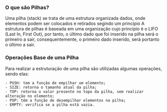 ### O que são Pilhas?
Uma pilha (stack) se trata de uma estrutura organizada dados, onde elementos podem ser colocados e retirados segindo um princípio
A estrutura de pilhas é baseada em uma organização cujo princípio é o LIFO (Last In, First Out), por tanto, o último dado que foi inserido na pilha será o primeiro a sair, consequentemente, o primeiro dado inserido, será portanto o último a sair.

### Operações Base de uma Pilha 
Para realizar a estruturação de uma pilha são utilizadas algumas operações, sendo elas:
 
    - PUSH: tem a função de empilhar um elemento;
    - SIZE: retorna o tamanho atual da pilha;
    - TOP: retorna o valor presente no topo da pilha, sem realizar alteração no elemento;
    - POP: têm a função de desempilhar elementos na pilha;
    - EMPTY: verifica se a pilha está vazia.